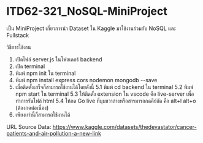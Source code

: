 # ITD62-321_NoSQL-MiniProject

เป็น MiniProject เกี่ยวการนำ Dataset ใน Kaggle มาใช้งานร่วมกับ NoSQL และ Fullstack

วิธีการใช้งาน
1. เปิดไฟล์ server.js ในโฟลเดอร์ backend
2. เปิด terminal
3. พิมพ์ npm init ใน terminal
4. พิมพ์ npm install express cors nodemon mongodb --save
5. เมื่อติดตั้งเสร็จก็สามารถใช้งานได้โดยดังนี้
  5.1 พิมพ์ cd backend ใน terminal
  5.2 พิมพ์ npm start ใน terminal
  5.3 ให้ติดตั้ง extension ใน vscode คือ live-server เพื่อทำการรันไฟล์ html
  5.4 ให้กด Go live ที่มุมขวาล่างหรือสารมารถกดคีย์ลัด คือ alt+l alt+o (ต้องกดต่อเนื่อง)
6. เพียงเท่านี้ก็สามารถใช้งานได้

URL Source Data: https://www.kaggle.com/datasets/thedevastator/cancer-patients-and-air-pollution-a-new-link
